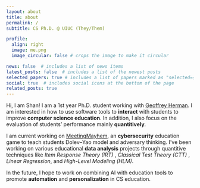 ```yaml
---
layout: about
title: about
permalink: /
subtitle: CS Ph.D. @ UIUC (They/Them)

profile:
  align: right
  image: me.png
  image_circular: false # crops the image to make it circular

news: false  # includes a list of news items
latest_posts: false  # includes a list of the newest posts
selected_papers: true # includes a list of papers marked as "selected={true}"
social: true  # includes social icons at the bottom of the page
related_posts: true
---
```


Hi, I am Shan! I am a 1st year Ph.D. student working with [Geoffrey Herman](http://publish.illinois.edu/glherman/). I am interested in how to use software tools to **interact** with students to improve **computer science education**. In addition, I also focus on the evaluation of students’ performance mainly **quantitively**.

I am current working on [MeetingMayhem](https://github.com/UMBC-MeetingMayhem/MeetingMayhem), an **cybersecurity** education game to teach students Dolev–Yao model and adversary thinking. I've been working on various educational **data analysis** projects through quantitive techniques like *Item Response Theory (IRT)* , *Classical Test Theory (CTT)* , *Linear Regression*, and *High-Level Modeling (HLM)*.

In the future, I hope to work on combining AI with education tools to promote **automation** and **personalization** in CS education. 

